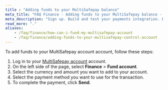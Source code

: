 ```yaml
---
title : "Adding funds to your MultiSafepay balance"
meta_title: "FAQ Finance - Adding funds to your MultiSafepay balance - MultiSafepay Docs"
meta_description: "Sign up. Build and test your payments integration. Explore our products and services. Use our API Reference, SDKs, and wrappers. Get support."
read_more: "."
aliases:
    - /faq/finance/how-can-i-fund-my-multisafepay-account
    - /faq/finance/adding-funds-to-your-multisafepay-control-account
---
```


To add funds to your MultiSafepay account account, follow these steps:

1. Log in to your [MultiSafepay account](https://merchant.multisafepay.com) account.
2. On the left side of the page, select **Finance** > **Fund account**.
3. Select the currency and amount you want to add to your account.
4. Select the payment method you want to use for the transaction.
5. To complete the payment, click **Send**.
